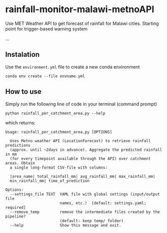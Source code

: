 # rainfall-monitor-malawi-metnoAPI
Use MET Weather API to get forecast of rainfall for Malawi cities. Starting point for trigger-based warning system


...
## Instalation 
Use the `environment.yml` file to create a new conda environment 
```
conda env create --file envname.yml
```




## How to use 
Simply run the following line of code in your terminal (command prompt)
```
python rainfall_per_catchment_area.py --help
```
which returns: 
~~~
Usage: rainfall_per_catchment_area.py [OPTIONS]

  Uses Metno weather API (LocationForecast) to retrieve rainfall predictions
  (approx. until ~2days in advance). Aggregate the predicted rainfall in mm
  (for every timepoint available through the API) over catchment areas. Obtain
  a single long-format CSV-file with columns:

  |area_name| total_rainfall_mm| avg_rainfall_mm| max_rainfall_mm|
  min_rainfall_mm| time_of_prediction

Options:
  --settings_file TEXT  YAML file with global settings (input/output file
                        names, etc.)  [default: settings.yaml; required]
  --remove_temp         remove the intermediate files created by the pipeline?
                        (default: keep temp/ folder)
  --help                Show this message and exit.
~~~

